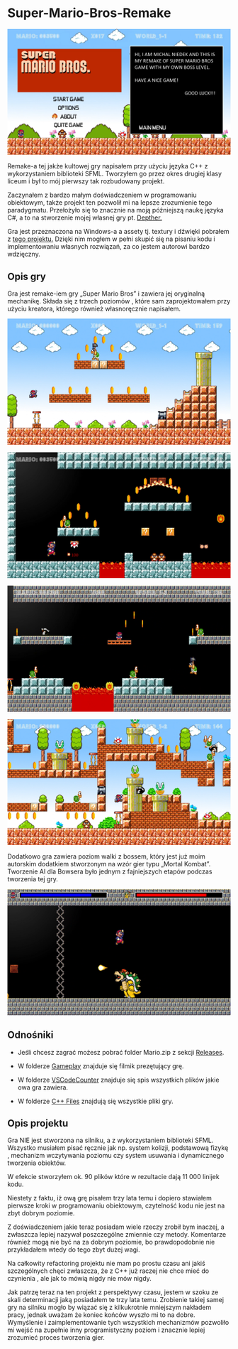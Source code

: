 # Super-Mario-Bros-Remake

![Browser Screenshot](https://github.com/Mietek-01/Super-Mario-Bros-Remake/blob/master/Screens/Start%20Menu.png)

Remake-a tej jakże kultowej gry napisałem przy użyciu języka C++ z wykorzystaniem biblioteki SFML. 
Tworzyłem go przez okres drugiej klasy liceum i był to mój pierwszy tak rozbudowany projekt.

Zaczynałem z bardzo małym doświadczeniem w programowaniu obiektowym, także projekt ten pozwolił mi na lepsze zrozumienie tego paradygmatu. 
Przełożyło się to znacznie na moją późniejszą naukę języka C#, a to na stworzenie mojej własnej gry pt. [Depther.](https://github.com/Mietek-01/Depther) 

Gra jest przeznaczona na Windows-a a assety tj. textury i dźwięki pobrałem z [tego projektu.](https://github.com/PfAndrey/supermariohd)
 Dzięki nim mogłem w pełni skupić się na pisaniu kodu i implementowaniu własnych rozwiązań, za co jestem autorowi bardzo wdzięczny.

## Opis gry

Gra jest remake-iem gry „Super Mario Bros” i zawiera jej oryginalną mechanikę. Składa się z trzech poziomów
, które sam zaprojektowałem przy użyciu kreatora, którego również własnoręcznie napisałem.

![Browser Screenshot](https://github.com/Mietek-01/Super-Mario-Bros-Remake/blob/master/Screens/1.png)

![Browser Screenshot](https://github.com/Mietek-01/Super-Mario-Bros-Remake/blob/master/Screens/2.png)

![Browser Screenshot](https://github.com/Mietek-01/Super-Mario-Bros-Remake/blob/master/Screens/4.png)

![Browser Screenshot](https://github.com/Mietek-01/Super-Mario-Bros-Remake/blob/master/Screens/3.png)

Dodatkowo gra zawiera poziom walki z bossem, który jest już moim autorskim dodatkiem stworzonym na wzór gier typu „Mortal Kombat”. 
Tworzenie AI dla Bowsera było jednym z fajniejszych etapów podczas tworzenia tej gry. 

![Browser Screenshot](https://github.com/Mietek-01/Super-Mario-Bros-Remake/blob/master/Screens/5.png)

## Odnośniki

- Jeśli chcesz zagrać możesz pobrać folder Mario.zip z sekcji [Releases](https://github.com/Mietek-01/Super-Mario-Bros-Remake/releases).

- W folderze [Gameplay](https://github.com/Mietek-01/Super-Mario-Bros-Remake/tree/master/Gameplay) znajduje się filmik prezętujący grę.

- W folderze [VSCodeCounter](https://github.com/Mietek-01/Super-Mario-Bros-Remake/blob/master/.VSCodeCounter/2022-01-31_23-07-07/results.md) znajduje się spis wszystkich
plików jakie owa gra zawiera.

- W folderze [C++ Files](https://github.com/Mietek-01/Super-Mario-Bros-Remake/tree/master/C%2B%2B%20Files) znajdują się wszystkie pliki gry.

## Opis projektu

Gra NIE jest stworzona na silniku, a z wykorzystaniem biblioteki SFML. Wszystko musiałem pisać ręcznie jak np. system kolizji, podstawową fizykę
, mechanizm wczytywania poziomu czy system usuwania i dynamicznego tworzenia obiektów. 

W efekcie stworzyłem ok. 90 plików które w rezultacie dają 11 000 linijek kodu. 

Niestety z faktu, iż ową grę pisałem trzy lata temu i dopiero stawiałem pierwsze kroki w programowaniu obiektowym, czytelność kodu nie jest na zbyt dobrym poziomie.

Z doświadczeniem jakie teraz posiadam wiele rzeczy zrobił bym inaczej, a zwłaszcza lepiej nazywał poszczególne zmiennie czy metody.
Komentarze również mogą nie być na za dobrym poziomie, bo prawdopodobnie nie przykładałem wtedy do tego zbyt dużej wagi.

Na całkowity refactoring projektu nie mam po prostu czasu ani jakiś szczególnych chęci zwłaszcza, że z C++ już raczej nie chce mieć do czynienia
, ale jak to mówią nigdy nie mów nigdy. 

Jak patrzę teraz na ten projekt z perspektywy czasu, jestem w szoku ze skali determinacji jaką posiadałem te trzy lata temu.
Zrobienie takiej samej gry na silniku mogło by wiązać się z kilkukrotnie mniejszym nakładem pracy, jednak uważam że koniec końców wyszło mi to na dobre.
Wymyślenie i zaimplementowanie tych wszystkich mechanizmów pozwoliło mi wejść na zupełnie inny programistyczny poziom i znacznie lepiej zrozumieć proces tworzenia gier.

